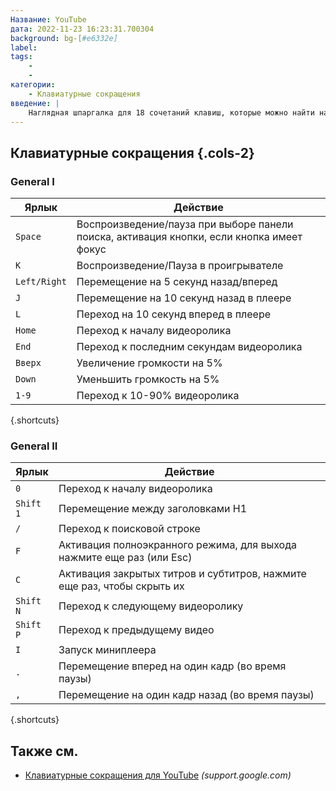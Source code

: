 ```yaml
---
Название: YouTube
дата: 2022-11-23 16:23:31.700304
background: bg-[#e6332e]
label:
tags:
    -
    -
категории:
    - Клавиатурные сокращения
введение: |
    Наглядная шпаргалка для 18 сочетаний клавиш, которые можно найти на YouTube.com
---
```




Клавиатурные сокращения {.cols-2}
------------------



### General I

Ярлык | Действие
---|---
`Space` | Воспроизведение/пауза при выборе панели поиска, активация кнопки, если кнопка имеет фокус
`K` | Воспроизведение/Пауза в проигрывателе
`Left/Right` | Перемещение на 5 секунд назад/вперед
`J` | Перемещение на 10 секунд назад в плеере
`L` | Переход на 10 секунд вперед в плеере
`Home` | Переход к началу видеоролика
`End` | Переход к последним секундам видеоролика
`Вверх` | Увеличение громкости на 5%
`Down` | Уменьшить громкость на 5%
`1-9` | Переход к 10-90% видеоролика
{.shortcuts}




### General II

Ярлык | Действие
---|---
`0` | Переход к началу видеоролика
`Shift` `1` | Перемещение между заголовками H1
`/` | Переход к поисковой строке
`F` | Активация полноэкранного режима, для выхода нажмите еще раз (или Esc)
`C` | Активация закрытых титров и субтитров, нажмите еще раз, чтобы скрыть их
`Shift` `N` | Переход к следующему видеоролику
`Shift` `P` | Переход к предыдущему видео
`I` | Запуск миниплеера
`.` | Перемещение вперед на один кадр (во время паузы)
`,` | Перемещение на один кадр назад (во время паузы)
{.shortcuts}



Также см.
--------
- [Клавиатурные сокращения для YouTube](https://support.google.com/youtube/answer/7631406?hl=en) _(support.google.com)_
